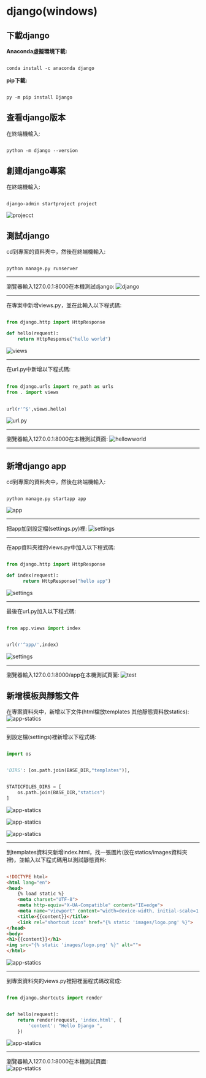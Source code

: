 # django(windows)

 下載django
 ---

 __Anaconda虛擬環境下載:__
```shell

conda install -c anaconda django

```

 __pip下載:__
```shell

py -m pip install Django

```

 查看django版本
 ---


在終端機輸入:
```shell 

python -m django --version 

```

 創建django專案
 ---

 在終端機輸入:
```shell

django-admin startproject project

```

 ![projecct](images/project.png)

測試django
---

cd到專案的資料夾中，然後在終端機輸入:
```shell

python manage.py runserver

```
--- 
瀏覽器輸入127.0.0.1:8000在本機測試django:
![django](images/django.png)

---
在專案中新增views.py，並在此輸入以下程式碼:
```py

from django.http import HttpResponse

def hello(request):
    return HttpResponse("hello world")

```
![views](/images/views.png)

---
在url.py中新增以下程式碼:  
```py
 
from django.urls import re_path as urls 
from . import views

```
```py
 
url(r'^$',views.hello)

```
![url.py](/images/urls.py.png)

---
瀏覽器輸入127.0.0.1:8000在本機測試頁面:
![hellowworld](/images/helloworld.png)

---
新增django app
---

cd到專案的資料夾中，然後在終端機輸入:
```shell

python manage.py startapp app

```
 ![app](images/app.png)

---
把app加到設定檔(settings.py)裡:
![settings](images/app-settings.png)

---
在app資料夾裡的views.py中加入以下程式碼:
```py

from django.http import HttpResponse

def index(request):
      return HttpResponse("hello app")

```
![settings](images/app-views.png)

---
最後在url.py加入以下程式碼:    
```py

from app.views import index

```
```py

url(r'^app/',index)

```
![settings](images/app-url.png)

---
瀏覽器輸入127.0.0.1:8000/app在本機測試頁面:
![test](images/app-test.png)

新增模板與靜態文件
---

在專案資料夾中，新增以下文件(html檔放templates 其他靜態資料放statics):  
![app-statics](images/statics.png)

---
到設定檔(settings)裡新增以下程式碼:  
```py

import os

```
```py

'DIRS': [os.path.join(BASE_DIR,"templates")],

```
```py

STATICFILES_DIRS = [
    os.path.join(BASE_DIR,"statics")
]

```
![app-statics](images/import-os.png)

![app-statics](images/statics-settings.png)

![app-statics](images/templates-settings.png)

---
到templates資料夾新增index.html，找一張圖片(放在statics/images資料夾裡)，並輸入以下程式碼用以測試靜態資料:  
```html

<!DOCTYPE html>
<html lang="en">
<head>
    {% load static %}
    <meta charset="UTF-8">
    <meta http-equiv="X-UA-Compatible" content="IE=edge">
    <meta name="viewport" content="width=device-width, initial-scale=1.0">
    <title>{{content}}</title>
    <link rel="shortcut icon" href="{% static 'images/logo.png' %}">
</head>
<body>
<h1>{{content}}</h1>
<img src="{% static 'images/logo.png' %}" alt="">
</html>

```
![app-statics](images/index.html.png)

---
到專案資料夾的views.py裡把裡面程式碼改寫成:
```py

from django.shortcuts import render


def hello(request):
    return render(request, 'index.html', {
        'content': "Hello Django ",
    })

```
![app-statics](images/templates-views.png)

---
瀏覽器輸入127.0.0.1:8000在本機測試頁面:  
![app-statics](images/HelloDjango.png)



